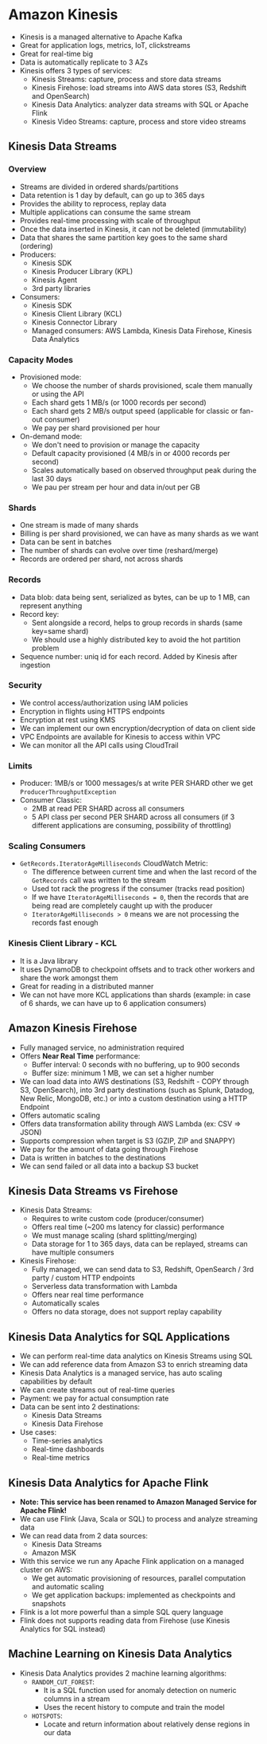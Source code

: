 # Amazon Kinesis

- Kinesis is a managed alternative to Apache Kafka
- Great for application logs, metrics, IoT, clickstreams
- Great for real-time big 
- Data is automatically replicate to 3 AZs
- Kinesis offers 3 types of services:
    - Kinesis Streams: capture, process and store data streams
    - Kinesis Firehose: load streams into AWS data stores (S3, Redshift and OpenSearch)
    - Kinesis Data Analytics: analyzer data streams with SQL or Apache Flink
    - Kinesis Video Streams: capture, process and store video streams

## Kinesis Data Streams

### Overview

- Streams are divided in ordered shards/partitions
- Data retention is 1 day by default, can go up to 365 days
- Provides the ability to reprocess, replay data
- Multiple applications can consume the same stream
- Provides real-time processing with scale of throughput
- Once the data inserted in Kinesis, it can not be deleted (immutability)
- Data that shares the same partition key goes to the same shard (ordering)
- Producers:
    - Kinesis SDK
    - Kinesis Producer Library (KPL)
    - Kinesis Agent
    - 3rd party libraries
- Consumers:
    - Kinesis SDK
    - Kinesis Client Library (KCL)
    - Kinesis Connector Library
    - Managed consumers: AWS Lambda, Kinesis Data Firehose, Kinesis Data Analytics

### Capacity Modes

- Provisioned mode:
    - We choose the number of shards provisioned, scale them manually or using the API
    - Each shard gets 1 MB/s (or 1000 records per second)
    - Each shard gets 2 MB/s output speed (applicable for classic or fan-out consumer)
    - We pay per shard provisioned per hour
- On-demand mode:
    - We don't need to provision or manage the capacity
    - Default capacity provisioned (4 MB/s in or 4000 records per second)
    - Scales automatically based on observed throughput peak during the last 30 days
    - We pau per stream per hour and data in/out per GB

### Shards

- One stream is made of many shards
- Billing is per shard provisioned, we can have as many shards as we want
- Data can be sent in batches
- The number of shards can evolve over time (reshard/merge)
- Records are ordered per shard, not across shards

### Records

- Data blob: data being sent, serialized as bytes, can be up to 1 MB, can represent anything
- Record key: 
    - Sent alongside a record, helps to group records in shards (same key=same shard)
    - We should use a highly distributed key to avoid the hot partition problem
- Sequence number: uniq id for each record. Added by Kinesis after ingestion

### Security

- We control access/authorization using IAM policies
- Encryption in flights using HTTPS endpoints
- Encryption at rest using KMS
- We can implement our own encryption/decryption of data on client side
- VPC Endpoints are available for Kinesis to access within VPC
- We can monitor all the API calls using CloudTrail

### Limits

- Producer: 1MB/s or 1000 messages/s at write PER SHARD other we get `ProducerThroughputException`
- Consumer Classic: 
    - 2MB at read PER SHARD across all consumers
    - 5 API class per second PER SHARD across all consumers (if 3 different applications are consuming, possibility of throttling)

### Scaling Consumers

- `GetRecords.IteratorAgeMilliseconds` CloudWatch Metric:
    - The difference between current time and when the last record of the `GetRecords` call was written to the stream
    - Used tot rack the progress if the consumer (tracks read position)
    - If we have `IteratorAgeMilliseconds = 0`, then the records that are being read are completely caught up with the producer
    - `IteratorAgeMilliseconds > 0` means we are not processing the records fast enough

### Kinesis Client Library - KCL

- It is a Java library
- It uses DynamoDB to checkpoint offsets and to track other workers and share the work amongst them
- Great for reading in a distributed manner
- We can not have more KCL applications than shards (example: in case of 6 shards, we can have up to 6 application consumers)

## Amazon Kinesis Firehose

- Fully managed service, no administration required
- Offers **Near Real Time** performance:
    - Buffer interval: 0 seconds with no buffering, up to 900 seconds
    - Buffer size: minimum 1 MB, we can set a higher number
- We can load data into AWS destinations (S3, Redshift - COPY through S3, OpenSearch), into 3rd party destinations (such as Splunk, Datadog, New Relic, MongoDB, etc.) or into a custom destination using a HTTP Endpoint
- Offers automatic scaling
- Offers data transformation ability through AWS Lambda (ex: CSV => JSON)
- Supports compression when target is S3 (GZIP, ZIP and SNAPPY)
- We pay for the amount of data going through Firehose
- Data is written in batches to the destinations
- We can send failed or all data into a backup S3 bucket

## Kinesis Data Streams vs Firehose

- Kinesis Data Streams:
    - Requires to write custom code (producer/consumer)
    - Offers real time (~200 ms latency for classic) performance
    - We must manage scaling (shard splitting/merging)
    - Data storage for 1 to 365 days, data can be replayed, streams can have multiple consumers
- Kinesis Firehose:
    - Fully managed, we can send data to S3, Redshift, OpenSearch / 3rd party / custom HTTP endpoints
    - Serverless data transformation with Lambda
    - Offers near real time performance
    - Automatically scales
    - Offers no data storage, does not support replay capability

## Kinesis Data Analytics for SQL Applications

- We can perform real-time data analytics on Kinesis Streams using SQL
- We can add reference data from Amazon S3 to enrich streaming data
- Kinesis Data Analytics is a managed service, has auto scaling capabilities by default
- We can create streams out of real-time queries
- Payment: we pay for actual consumption rate
- Data can be sent into 2 destinations: 
    - Kinesis Data Streams
    - Kinesis Data Firehose
- Use cases:
    - Time-series analytics
    - Real-time dashboards
    - Real-time metrics

## Kinesis Data Analytics for Apache Flink

- **Note: This service has been renamed to Amazon Managed Service for Apache Flink!**
- We can use Flink (Java, Scala or SQL) to process and analyze streaming data
- We can read data from 2 data sources:
    - Kinesis Data Streams
    - Amazon MSK
- With this service we run any Apache Flink application on a managed cluster on AWS:
    - We get automatic provisioning of resources, parallel computation and automatic scaling
    - We get application backups: implemented as checkpoints and snapshots
- Flink is a lot more powerful than a simple SQL query language
- Flink does not supports reading data from Firehose (use Kinesis Analytics for SQL instead)

## Machine Learning on Kinesis Data Analytics

- Kinesis Data Analytics provides 2 machine learning algorithms:
    - `RANDOM_CUT_FOREST`:
        - It is a SQL function used for anomaly detection on numeric columns in a stream
        - Uses the recent history to compute and train the model
    - `HOTSPOTS`:
        - Locate and return information about relatively dense regions in our data